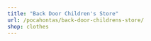 ```yaml
---
title: "Back Door Children's Store"
url: /pocahontas/back-door-childrens-store/
shop: clothes
---
```

